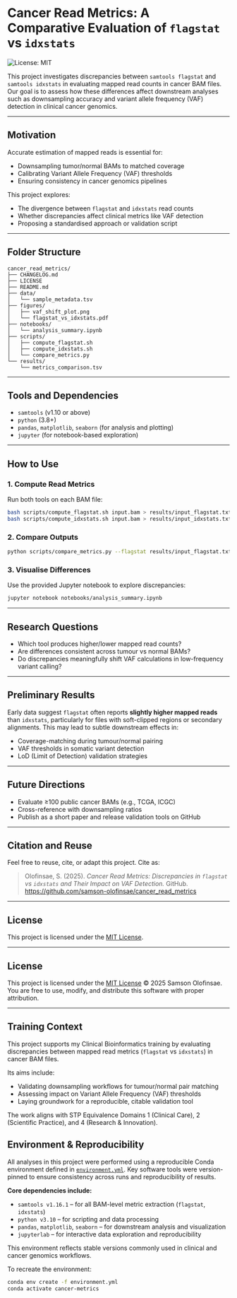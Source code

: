 # Cancer Read Metrics: A Comparative Evaluation of `flagstat` vs `idxstats`

![License: MIT](https://img.shields.io/badge/License-MIT-yellow.svg)

This project investigates discrepancies between `samtools flagstat` and `samtools idxstats` in evaluating mapped read counts in cancer BAM files. Our goal is to assess how these differences affect downstream analyses such as downsampling accuracy and variant allele frequency (VAF) detection in clinical cancer genomics.

---

## Motivation

Accurate estimation of mapped reads is essential for:

- Downsampling tumor/normal BAMs to matched coverage  
- Calibrating Variant Allele Frequency (VAF) thresholds  
- Ensuring consistency in cancer genomics pipelines  

This project explores:

- The divergence between `flagstat` and `idxstats` read counts  
- Whether discrepancies affect clinical metrics like VAF detection  
- Proposing a standardised approach or validation script  

---

## Folder Structure

```
cancer_read_metrics/
├── CHANGELOG.md
├── LICENSE
├── README.md
├── data/
│   └── sample_metadata.tsv
├── figures/
│   ├── vaf_shift_plot.png
│   └── flagstat_vs_idxstats.pdf
├── notebooks/
│   └── analysis_summary.ipynb
├── scripts/
│   ├── compute_flagstat.sh
│   ├── compute_idxstats.sh
│   └── compare_metrics.py
└── results/
    └── metrics_comparison.tsv
```

---

## Tools and Dependencies

- `samtools` (v1.10 or above)
- `python` (3.8+)
- `pandas`, `matplotlib`, `seaborn` (for analysis and plotting)
- `jupyter` (for notebook-based exploration)

---

## How to Use

### 1. Compute Read Metrics

Run both tools on each BAM file:
```bash
bash scripts/compute_flagstat.sh input.bam > results/input_flagstat.txt
bash scripts/compute_idxstats.sh input.bam > results/input_idxstats.txt
```

### 2. Compare Outputs

```bash
python scripts/compare_metrics.py --flagstat results/input_flagstat.txt --idxstats results/input_idxstats.txt --out results/input_comparison.tsv
```

### 3. Visualise Differences

Use the provided Jupyter notebook to explore discrepancies:
```bash
jupyter notebook notebooks/analysis_summary.ipynb
```

---

## Research Questions

- Which tool produces higher/lower mapped read counts?
- Are differences consistent across tumour vs normal BAMs?
- Do discrepancies meaningfully shift VAF calculations in low-frequency variant calling?

---

## Preliminary Results

Early data suggest `flagstat` often reports **slightly higher mapped reads** than `idxstats`, particularly for files with soft-clipped regions or secondary alignments. This may lead to subtle downstream effects in:

- Coverage-matching during tumour/normal pairing  
- VAF thresholds in somatic variant detection  
- LoD (Limit of Detection) validation strategies  

---

## Future Directions

- Evaluate ≥100 public cancer BAMs (e.g., TCGA, ICGC)
- Cross-reference with downsampling ratios
- Publish as a short paper and release validation tools on GitHub

---

## Citation and Reuse

Feel free to reuse, cite, or adapt this project. Cite as:

> Olofinsae, S. (2025). *Cancer Read Metrics: Discrepancies in `flagstat` vs `idxstats` and Their Impact on VAF Detection.* GitHub. https://github.com/samson-olofinsae/cancer_read_metrics

---

## License

This project is licensed under the [MIT License](./LICENSE).


---

## License

This project is licensed under the [MIT License](./LICENSE) © 2025 Samson Olofinsae.  
You are free to use, modify, and distribute this software with proper attribution.



---

## Training Context

This project supports my Clinical Bioinformatics training by evaluating discrepancies between mapped read metrics (`flagstat` vs `idxstats`) in cancer BAM files.

Its aims include:

- Validating downsampling workflows for tumour/normal pair matching
- Assessing impact on Variant Allele Frequency (VAF) thresholds
- Laying groundwork for a reproducible, citable validation tool

The work aligns with STP Equivalence Domains 1 (Clinical Care), 2 (Scientific Practice), and 4 (Research & Innovation).

## Environment & Reproducibility

All analyses in this project were performed using a reproducible Conda environment defined in [`environment.yml`](./environment.yml). Key software tools were version-pinned to ensure consistency across runs and reproducibility of results.

**Core dependencies include:**
- `samtools v1.16.1` – for all BAM-level metric extraction (`flagstat`, `idxstats`)
- `python v3.10` – for scripting and data processing
- `pandas`, `matplotlib`, `seaborn` – for downstream analysis and visualization
- `jupyterlab` – for interactive data exploration and reproducibility

This environment reflects stable versions commonly used in clinical and cancer genomics workflows.

To recreate the environment:
```bash
conda env create -f environment.yml
conda activate cancer-metrics
